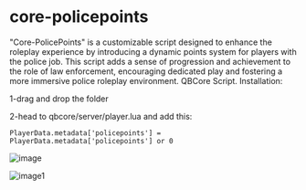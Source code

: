 
# core-policepoints
"Core-PolicePoints" is a customizable script designed to enhance the roleplay experience by introducing a dynamic points system for players with the police job. This script adds a sense of progression and achievement to the role of law enforcement, encouraging dedicated play and fostering a more immersive police roleplay environment.
QBCore Script.
Installation:

1-drag and drop the folder

2-head to qbcore/server/player.lua and add this:

```PlayerData.metadata['policepoints'] = PlayerData.metadata['policepoints'] or 0```
 
![image](https://cdn.discordapp.com/attachments/1010235240050077816/1202329977237032960/Screenshot_5.png?ex=65cd100c&is=65ba9b0c&hm=b8bbac7a07f308f0d744fd989507b18fbc56d68f1278332064d6fb81f389195d&)

![image1](https://cdn.discordapp.com/attachments/1010235240050077816/1202330319571656704/Screenshot_6.png?ex=65cd105e&is=65ba9b5e&hm=64dd87e410fe64d02567810e2be496f9e1054c967c24ff4a6e2d46956d2d2f07&)
